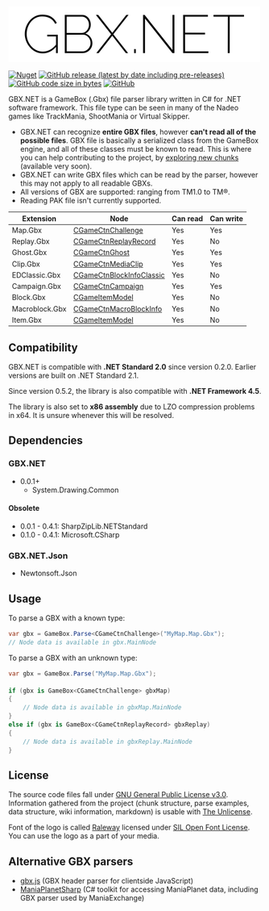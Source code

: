 ![GBX.NET](logo_outline.png)

[![Nuget](https://img.shields.io/nuget/v/GBX.NET?style=for-the-badge)](https://www.nuget.org/packages/GBX.NET/)
[![GitHub release (latest by date including pre-releases)](https://img.shields.io/github/v/release/BigBang1112/gbx-net?include_prereleases&style=for-the-badge)](https://github.com/BigBang1112/gbx-net/releases)
[![GitHub code size in bytes](https://img.shields.io/github/languages/code-size/BigBang1112/gbx-net?style=for-the-badge)](#)
[![GitHub](https://img.shields.io/github/license/BigBang1112/gbx-net?style=for-the-badge)](https://github.com/BigBang1112/gbx-net/blob/master/LICENSE)

GBX.NET is a GameBox (.Gbx) file parser library written in C# for .NET software framework. This file type can be seen in many of the Nadeo games like TrackMania, ShootMania or Virtual Skipper.

- GBX.NET can recognize **entire GBX files**, however **can't read all of the possible files**. GBX file is basically a serialized class from the GameBox engine, and all of these classes must be known to read. This is where you can help contributing to the project, by [exploring new chunks](https://github.com/BigBang1112/gbx-net/wiki/How-to-discover-nodes-and-chunks) (available very soon).
- GBX.NET can write GBX files which can be read by the parser, however this may not apply to all readable GBXs.
- All versions of GBX are supported: ranging from TM1.0 to TM®.
- Reading PAK file isn't currently supported.

| Extension | Node | Can read | Can write
| --- | --- | --- | ---
| Map.Gbx | [CGameCtnChallenge](GBX.NET/Engines/Game/CGameCtnChallenge.cs) | Yes | Yes
| Replay.Gbx | [CGameCtnReplayRecord](GBX.NET/Engines/Game/CGameCtnReplayRecord.cs) | Yes | No
| Ghost.Gbx | [CGameCtnGhost](GBX.NET/Engines/Game/CGameCtnGhost.cs) | Yes | Yes
| Clip.Gbx | [CGameCtnMediaClip](GBX.NET/Engines/Game/CGameCtnMediaClip.cs) | Yes | Yes
| EDClassic.Gbx | [CGameCtnBlockInfoClassic](GBX.NET/Engines/Game/CGameCtnBlockInfoClassic.cs) | Yes | No
| Campaign.Gbx | [CGameCtnCampaign](GBX.NET/Engines/Game/CGameCtnCampaign.cs) | Yes | Yes
| Block.Gbx | [CGameItemModel](GBX.NET/Engines/GameData/CGameItemModel.cs) | Yes | No
| Macroblock.Gbx | [CGameCtnMacroBlockInfo](GBX.NET/Engines/Game/CGameCtnMacroBlockInfo.cs) | Yes | No
| Item.Gbx | [CGameItemModel](GBX.NET/Engines/GameData/CGameItemModel.cs) | Yes | No

## Compatibility

GBX.NET is compatible with **.NET Standard 2.0** since version 0.2.0. Earlier versions are built on .NET Standard 2.1.

Since version 0.5.2, the library is also compatible with **.NET Framework 4.5**.

The library is also set to **x86 assembly** due to LZO compression problems in x64. It is unsure whenever this will be resolved.

## Dependencies

### GBX.NET

- 0.0.1+
  - System.Drawing.Common

#### Obsolete

- 0.0.1 - 0.4.1: SharpZipLib.NETStandard
- 0.1.0 - 0.4.1: Microsoft.CSharp

### GBX.NET.Json
- Newtonsoft.Json

## Usage

To parse a GBX with a known type:

```cs
var gbx = GameBox.Parse<CGameCtnChallenge>("MyMap.Map.Gbx");
// Node data is available in gbx.MainNode
```

To parse a GBX with an unknown type:

```cs
var gbx = GameBox.Parse("MyMap.Map.Gbx");

if (gbx is GameBox<CGameCtnChallenge> gbxMap)
{
    // Node data is available in gbxMap.MainNode
}
else if (gbx is GameBox<CGameCtnReplayRecord> gbxReplay)
{
    // Node data is available in gbxReplay.MainNode
}
```

## License

The source code files fall under [GNU General Public License v3.0](LICENSE). Information gathered from the project (chunk structure, parse examples, data structure, wiki information, markdown) is usable with [The Unlicense](https://unlicense.org/).

Font of the logo is called [Raleway](https://fonts.google.com/specimen/Raleway) licensed under [SIL Open Font License](https://scripts.sil.org/cms/scripts/page.php?site_id=nrsi&id=OFL). You can use the logo as a part of your media.

## Alternative GBX parsers

- [gbx.js](https://github.com/ThaumicTom/gbx.js) (GBX header parser for clientside JavaScript)
- [ManiaPlanetSharp](https://github.com/stefan-baumann/ManiaPlanetSharp) (C# toolkit for accessing ManiaPlanet data, including GBX parser used by ManiaExchange)
